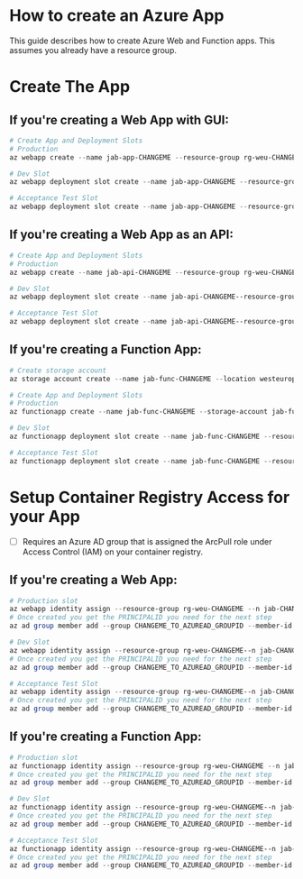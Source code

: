 # How to create an Azure App

This guide describes how to create Azure Web and Function apps. This assumes you already have a resource group.

# Create The App

## If you're creating a Web App with GUI:

```powershell
# Create App and Deployment Slots
# Production
az webapp create --name jab-app-CHANGEME --resource-group rg-weu-CHANGEME --plan sp-jab-CHANGEME --deployment-container-image-name jab-app-CHANGEME

# Dev Slot
az webapp deployment slot create --name jab-app-CHANGEME --resource-group rg-weu-CHANGEME --slot dev

# Acceptance Test Slot
az webapp deployment slot create --name jab-app-CHANGEME --resource-group rg-weu-CHANGEME --slot test
```

## If you're creating a Web App as an API:

```powershell
# Create App and Deployment Slots
# Production
az webapp create --name jab-api-CHANGEME --resource-group rg-weu-CHANGEME --plan sp-jab-CHANGEME --deployment-container-image-name jab-api-CHANGEME

# Dev Slot
az webapp deployment slot create --name jab-api-CHANGEME--resource-group rg-weu-CHANGEME --slot dev

# Acceptance Test Slot
az webapp deployment slot create --name jab-api-CHANGEME--resource-group rg-weu-CHANGEME --slot test
```

## If you're creating a Function App:

```powershell
# Create storage account
az storage account create --name jab-func-CHANGEME --location westeurope --resource-group rg-weu-CHANGEME --sku Standard_LRS

# Create App and Deployment Slots
# Production
az functionapp create --name jab-func-CHANGEME --storage-account jab-func-CHANGEME --resource-group rg-weu-CHANGEME --plan sp-jab-CHANGEME --deployment-container-image-name jab-func-CHANGEME

# Dev Slot
az functionapp deployment slot create --name jab-func-CHANGEME --resource-group rg-weu-CHANGEME --slot dev

# Acceptance Test Slot
az functionapp deployment slot create --name jab-func-CHANGEME --resource-group rg-weu-CHANGEME --slot test
```

# Setup Container Registry Access for your App

- [ ] Requires an Azure AD group that is assigned the ArcPull role under Access Control (IAM) on your container registry.

## If you're creating a Web App:

```powershell
# Production slot
az webapp identity assign --resource-group rg-weu-CHANGEME --n jab-CHANGEME-CHANGEME
# Once created you get the PRINCIPALID you need for the next step
az ad group member add --group CHANGEME_TO_AZUREAD_GROUPID --member-id PRINCIPALID

# Dev Slot
az webapp identity assign --resource-group rg-weu-CHANGEME--n jab-CHANGEME-CHANGEME --slot dev
# Once created you get the PRINCIPALID you need for the next step
az ad group member add --group CHANGEME_TO_AZUREAD_GROUPID --member-id PRINCIPALID

# Acceptance Test Slot
az webapp identity assign --resource-group rg-weu-CHANGEME--n jab-CHANGEME-CHANGEME --slot test
# Once created you get the PRINCIPALID you need for the next step
az ad group member add --group CHANGEME_TO_AZUREAD_GROUPID --member-id PRINCIPALID
```

## If you're creating a Function App:

```powershell
# Production slot
az functionapp identity assign --resource-group rg-weu-CHANGEME --n jab-CHANGEME-CHANGEME
# Once created you get the PRINCIPALID you need for the next step
az ad group member add --group CHANGEME_TO_AZUREAD_GROUPID --member-id PRINCIPALID

# Dev Slot
az functionapp identity assign --resource-group rg-weu-CHANGEME--n jab-CHANGEME-CHANGEME --slot dev
# Once created you get the PRINCIPALID you need for the next step
az ad group member add --group CHANGEME_TO_AZUREAD_GROUPID --member-id PRINCIPALID

# Acceptance Test Slot
az functionapp identity assign --resource-group rg-weu-CHANGEME--n jab-CHANGEME-CHANGEME --slot test
# Once created you get the PRINCIPALID you need for the next step
az ad group member add --group CHANGEME_TO_AZUREAD_GROUPID --member-id PRINCIPALID
```
